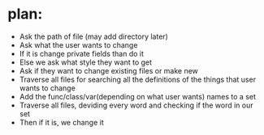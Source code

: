 # plan:
* Ask the path of file (may add directory later)
* Ask what the user wants to change
* If it is change private fields than do it
* Else we ask what style they want to get
* Ask if they want to change existing files or make new
* Traverse all files for searching all the definitions of the things that user wants to change
* Add the func/class/var(depending on what user wants) names to a set
* Traverse all files, deviding every word and checking if the word in our set
* Then if it is, we change it
